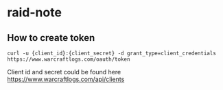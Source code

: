 # raid-note

## How to create token

```
curl -u {client_id}:{client_secret} -d grant_type=client_credentials https://www.warcraftlogs.com/oauth/token
```

Client id and secret could be found here https://www.warcraftlogs.com/api/clients
